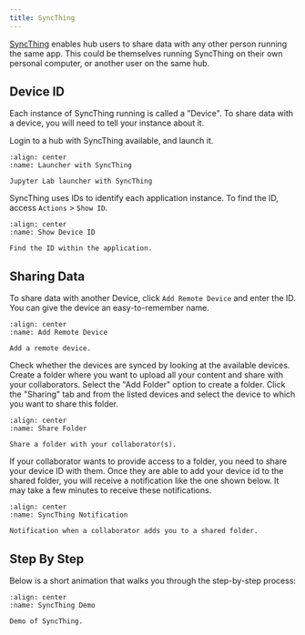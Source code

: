 ```yaml
---
title: SyncThing
---
```


[SyncThing](https://syncthing.net) enables hub users to share data with any other person running the same app. This could be themselves running SyncThing on their own personal computer, or another user on the same hub.

## Device ID

Each instance of SyncThing running is called a "Device". To share data with a device, you will need to tell your instance about it.

Login to a hub with SyncThing available, and launch it.

```{figure} ../assets/launcher-syncthing.png
:align: center
:name: Launcher with SyncThing

Jupyter Lab launcher with SyncThing
```

SyncThing uses IDs to identify each application instance. To find the ID, access `Actions` > `Show ID`.

```{figure} ../images/syncstep1.2.PNG
:align: center
:name: Show Device ID

Find the ID within the application.
```

## Sharing Data

To share data with another Device, click `Add Remote Device` and enter
the ID. You can give the device an easy-to-remember name.

```{figure} ../images/syncstep1.1.PNG
:align: center
:name: Add Remote Device

Add a remote device.
```

Check whether the devices are synced by looking at the available
devices. Create a folder where you want to upload all your content and
share with your collaborators. Select the "Add Folder" option to create
a folder. Click the "Sharing" tab and from the listed devices and
select the device to which you want to share this folder.

```{figure} ../images/syncstep4.PNG
:align: center
:name: Share Folder

Share a folder with your collaborator(s).
```

If your collaborator wants to provide access to a folder, you need to share your device ID with them. Once they are able to add your device id to the shared folder, you will receive a notification like the one shown below. It may take a few minutes to receive these notifications.

```{figure} ../images/syncstep3.PNG
:align: center
:name: SyncThing Notification

Notification when a collaborator adds you to a shared folder.
```

## Step By Step

Below is a short animation that walks you through the step-by-step process:

```{figure} ../images/syncthingdemo.gif
:align: center
:name: SyncThing Demo

Demo of SyncThing.
```
